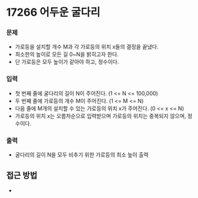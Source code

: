 17266 어두운 굴다리
=============
### 문제
* 가로등을 설치할 개수 M과 각 가로등의 위치 x들의 결정을 끝냈다.
* 최소한의 높이로 모든 길 0~N을 밝히고자 한다.
* 단 가로등은 모두 높이가 같아야 하고, 정수이다.
### 입력
* 첫 번째 줄에 굴다리의 길이 N이 주어진다. (1 <= N <= 100,000)
* 두 번째 줄에 가로등의 개수 M이 주어진다. (1 <= M <= N)
* 다음 줄에 M개의 설치할 수 있는 가로등의 위치 x가 주어진다. (0 <= x <= N)
* 가로등의 위치 x는 오름차순으로 입력받으며 가로등의 위치는 중복되지 않으며, 정수이다.
### 출력
* 굴다리의 길이 N을 모두 비추기 위한 가로등의 최소 높이 출력

접근 방법
-------------
* 